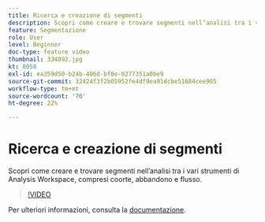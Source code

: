 ```yaml
---
title: Ricerca e creazione di segmenti
description: Scopri come creare e trovare segmenti nell’analisi tra i vari strumenti di Analysis Workspace, compresi coorte, abbandono e flusso.
feature: Segmentazione
role: User
level: Beginner
doc-type: feature video
thumbnail: 334092.jpg
kt: 8058
exl-id: ea359d50-b24b-406d-bf0e-0277351a0be9
source-git-commit: 32424f3f2b05952fe4df9ea91dcbe51684cee905
workflow-type: tm+mt
source-wordcount: '70'
ht-degree: 22%

---
```


# Ricerca e creazione di segmenti

Scopri come creare e trovare segmenti nell’analisi tra i vari strumenti di Analysis Workspace, compresi coorte, abbandono e flusso.

>[!VIDEO](https://video.tv.adobe.com/v/334092/?quality=12&learn=on)

Per ulteriori informazioni, consulta la [documentazione](https://experienceleague.adobe.com/docs/analytics/components/segmentation/segmentation-workflow/seg-workflow.html?lang=en).
